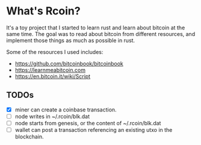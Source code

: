 # What's Rcoin?
It's a toy project that I started to learn rust and learn about bitcoin at the same time. The goal was to read about bitcoin from different resources, and implement those things as much as possible in rust.

Some of the resources I used includes:
- https://github.com/bitcoinbook/bitcoinbook
- https://learnmeabitcoin.com
- https://en.bitcoin.it/wiki/Script

## TODOs
- [x] miner can create a coinbase transaction.
- [ ] node writes in ~/.rcoin/blk.dat
- [ ] node starts from genesis, or the content of ~/.rcoin/blk.dat
- [ ] wallet can post a transaction referencing an existing utxo in the blockchain.

